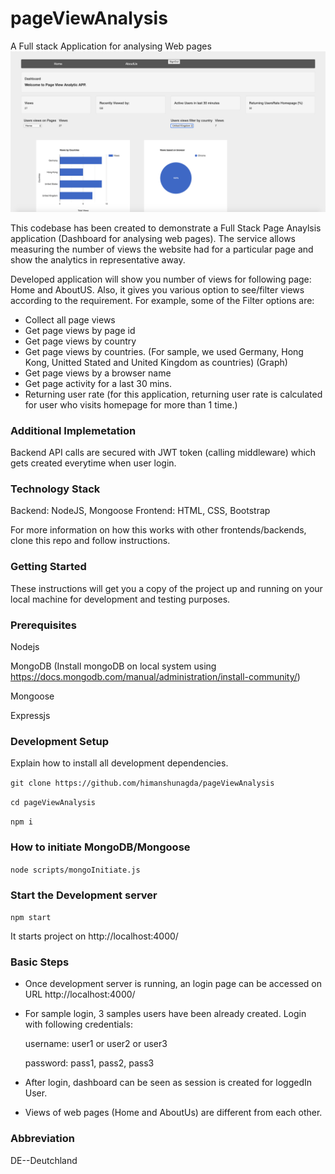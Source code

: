 # pageViewAnalysis
A Full stack Application for analysing Web pages
![picture](img/app1.png)

This codebase has been created to demonstrate a Full Stack Page Anaylsis application (Dashboard for analysing web pages).
The service allows measuring the number of views the website had for a particular page and show the analytics in representative away.

Developed application will show you number of views for following page: Home and AboutUS.
Also, it gives you various option to see/filter views according to the requirement.
For example, some of the Filter options are:
- Collect all page views
- Get page views by page id
- Get page views by country
- Get page views by countries. (For sample, we used Germany, Hong Kong, Unitted Stated and United Kingdom as countries) (Graph)
- Get page views by a browser name
- Get page activity for a last 30 mins.
- Returning user rate (for this application, returning user rate is calculated for user who visits homepage for more than 1 time.)

### Additional Implemetation ###
Backend API calls are secured with JWT token (calling middleware) which gets created everytime when user login.

### Technology Stack ###
Backend: NodeJS, Mongoose
Frontend: HTML, CSS, Bootstrap

For more information on how this works with other frontends/backends, clone this repo and follow instructions.
### Getting Started ###
These instructions will get you a copy of the project up and running on your local machine for development and testing purposes.

### Prerequisites ###
Nodejs

MongoDB (Install mongoDB on local system using https://docs.mongodb.com/manual/administration/install-community/)

Mongoose

Expressjs

### Development Setup ###
Explain how to install all development dependencies.

`git clone https://github.com/himanshunagda/pageViewAnalysis`

 `cd pageViewAnalysis`
 
 `npm i`

### How to initiate MongoDB/Mongoose ###
 `node scripts/mongoInitiate.js`
 
 ### Start the Development server ###
 `npm start`
 
 It starts project on http://localhost:4000/
 
 ### Basic Steps ###
 - Once development server is running, an login page can be accessed on URL http://localhost:4000/
 - For sample login, 3 samples users have been already created. Login with following credentials: 
   
   username: user1 or user2 or user3
   
   password: pass1, pass2, pass3
 - After login, dashboard can be seen as session is created for loggedIn User.
 - Views of web pages (Home and AboutUs) are different from each other.
 

### Abbreviation ###
DE--Deutchland
